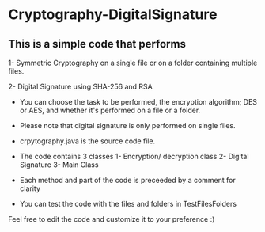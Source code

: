 # Cryptography-DigitalSignature

 ## This is a simple code that performs 
 1- Symmetric Cryptography on a single file or on a folder containing multiple files.
 
 2- Digital Signature using SHA-256 and RSA
- You can choose the task to be performed, the encryption algorithm; DES or AES, and whether it's performed on a file or a folder.
- Please note that digital signature is only performed on single files.


- crpytography.java is the source code file. 
- The code contains 3 classes
1- Encryption/ decryption class
2- Digital Signature
3- Main Class

- Each method and part of the code is preceeded by a comment for clarity
- You can test the code with the files and folders in TestFilesFolders
 
Feel free to edit the code and customize it to your preference :) 
